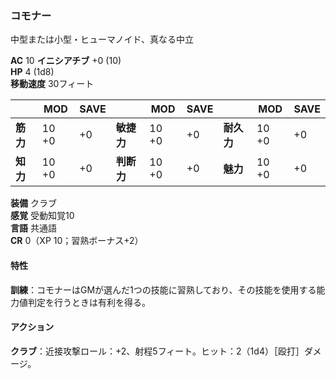 ### コモナー
中型または小型・ヒューマノイド、真なる中立

**AC** 10 **イニシアチブ** +0 (10)  
**HP** 4 (1d8)  
**移動速度** 30フィート

|      | MOD | SAVE |      | MOD | SAVE |      | MOD | SAVE |
|------|-----|------|------|-----|------|------|-----|------|
| **筋力** | 10 +0 | +0 | **敏捷力** | 10 +0 | +0 | **耐久力** | 10 +0 | +0 |
| **知力** | 10 +0 | +0 | **判断力** | 10 +0 | +0 | **魅力** | 10 +0 | +0 |

**装備** クラブ  
**感覚** 受動知覚10  
**言語** 共通語  
**CR** 0（XP 10；習熟ボーナス+2）

#### 特性

**訓練**：コモナーはGMが選んだ1つの技能に習熟しており、その技能を使用する能力値判定を行うときは有利を得る。

#### アクション

**クラブ**：近接攻撃ロール：+2、射程5フィート。ヒット：2（1d4）［殴打］ダメージ。